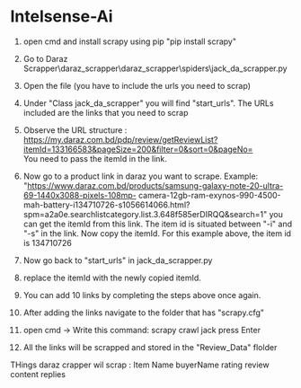 # Intelsense-Ai

1. open cmd and install scrapy using pip
   "pip install scrapy"

2. Go to Daraz Scrapper\daraz_scrapper\daraz_scrapper\spiders\jack_da_scrapper.py

3. Open the file (you have to include the urls you need to scrap)

4. Under "Class jack_da_scrapper" you will find "start_urls". The URLs included are the links that you need to scrap

5. Observe the URL structure : 
   https://my.daraz.com.bd/pdp/review/getReviewList?itemId=133166583&pageSize=200&filter=0&sort=0&pageNo=   
   You need to pass the itemId in the link. 

6. Now go to a product link in daraz you want to scrape. Example:
   "https://www.daraz.com.bd/products/samsung-galaxy-note-20-ultra-69-1440x3088-pixels-108mp-
   camera-12gb-ram-exynos-990-4500-mah-battery-i134710726-s1056614066.html?spm=a2a0e.searchlistcategory.list.3.648f585erDIRQQ&search=1"
   you can get the itemId from this link. The item id is situated between "-i" and "-s" in the link. Now copy the itemId. 
   For this example above, the item id is 134710726
   
7. Now go back to "start_urls" in jack_da_scrapper.py

8. replace the itemId with the newly copied itemId.

9. You can add 10 links by completing the steps above once again. 

10. After adding the links navigate to the folder that has "scrapy.cfg"

11. open cmd -> Write this command:
    scrapy crawl jack
    press Enter
    
12. All the links will be scrapped and stored in the "Review_Data" flolder
   
   
THings daraz crapper wil scrap :
Item Name
buyerName
rating
review content
replies

